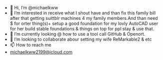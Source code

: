 - 👋 Hi, I’m @michaelkww
- 👀 I’m interested in receive what I shout have and than fix this family bill after that getting suittblr machines 4 my family members.And than  need $ for orter thing(s)+ setup a good foundation for my lovly AutoCAD user for her build stable foundations & things on top for ppl stay & use that. 
- 🌱 I’m currently looking @ how to use a tool call GitHub & Openort. 
- 💞️ I’m looking to collaborate abour setting my wife ReMarkable2 & etc
- 📫 How to reach me 
- michaelkww2199@icloud.com

<!---
michaelkww/michaelkww is a ✨ special ✨ repository because its `README.md` (this file) appears on your GitHub profile.
You can click the Preview link to take a look at your changes.
--->
